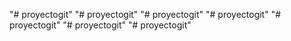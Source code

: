 "# proyectogit" 
"# proyectogit" 
"# proyectogit" 
"# proyectogit" 
"# proyectogit" 
"# proyectogit" 
"# proyectogit" 
